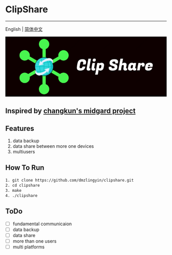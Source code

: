 # ClipShare

---

English | [简体中文](README_zh.md)

![image clipshare](./docs/clipshare.png)

## Inspired by [changkun's midgard project](https://github.com/changkun/midgard)

## Features

1. data backup
2. data share between more one devices
3. multiusers

## How To Run

```shell
1. git clone https://github.com/dmzlingyin/clipshare.git
2. cd clipshare
3. make
4. ./clipshare
```

## ToDo

- [ ] fundamental communicaion
- [ ] data backup
- [ ] data share
- [ ] more than one users
- [ ] multi platforms
